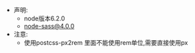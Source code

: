 - 声明:
    - node版本6.2.0 
    - node-sass@4.0.0
- 注意:
    - 使用postcss-px2rem 里面不能使用rem单位,需要直接使用px
    